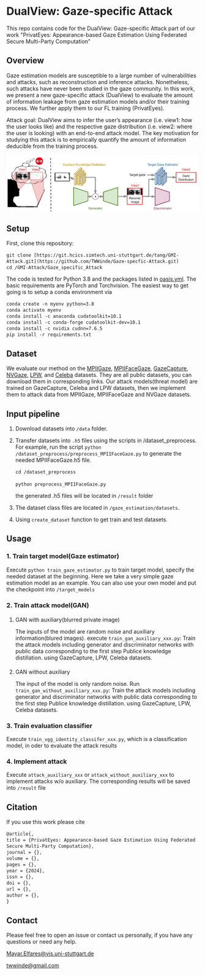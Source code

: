 # DualView: Gaze-specific Attack
This repo contains code for the  DualView: Gaze-specific Attack part of our work "PrivatEyes: Appearance-based Gaze Estimation Using Federated Secure
Multi-Party Computation"



## Overview
Gaze estimation models are susceptible to a large number of vulnerabilities and attacks, such as
reconstruction and inference attacks. Nonetheless, such attacks have never been studied in the gaze community. In
this work, we present a new gaze-specific attack (DualView) to evaluate the amount of information leakage from gaze
estimation models and/or their training process. We further apply them to our FL training (PrivatEyes).

Attack goal: DualView aims to infer the user’s appearance (i.e. view1: how the user looks like) and the respective gaze
distribution (i.e. view2: where the user is looking) with an end-to-end attack model. The key motivation for studying this
attack is to empirically quantify the amount of information deducible from the training process.

![img.png](/img.png)


## Setup
First, clone this repository:
```
git clone [https://git.hcics.simtech.uni-stuttgart.de/tang/GMI-Attack.git](https://github.com/TWWinde/Gaze-specfic-Attack.git)
cd /GMI-Attack/Gaze_specific_Attack
```

The code is tested for Python 3.8 and the packages listed in [oasis.yml](oasis.yml).
The basic requirements are PyTorch and Torchvision.
The easiest way to get going is to setup a conda environment via
```
conda create -n myenv python=3.8 
conda activate myenv
conda install -c anaconda cudatoolkit=10.1
conda install -c conda-forge cudatoolkit-dev=10.1
conda install -c nvidia cudnn=7.6.5
pip install -r requirements.txt
```

## Dataset
We evaluate our method on the 
[MPIIGaze](https://www.mpi-inf.mpg.de/departments/computer-vision-and-machine-learning/research/gaze-based-human-computer-interaction/appearance-based-gaze-estimation-in-the-wild), 
[MPIIFaceGaze](https://www.perceptualui.org/research/datasets/MPIIFaceGaze/), 
[GazeCapture](https://gazecapture.csail.mit.edu), 
[NVGaze](https://sites.google.com/nvidia.com/nvgaze), 
[LPW](https://www.mpi-inf.mpg.de/departments/computer-vision-and-machine-learning/research/gaze-based-human-computer-interaction/labelled-pupils-in-the-wild-lpw), 
and [Celeba](https://mmlab.ie.cuhk.edu.hk/projects/CelebA.html) datasets. They are all public datasets, you can download them in corresponding links. 
Our attack models(threat model) are trained on GazeCapture, Celeba and LPW datasets, then we implement them to attack data from MPIIGaze, MPIIFaceGaze and NVGaze datasets.

## Input pipeline
1. Download datasets into `/data` folder. 
2. Transfer datasets into `.h5` files using the scripts in /dataset_preprocess. For example,
run the script `python /dataset_preprocess/preprocess_MPIIFaceGaze.py` to generate the needed MPIIFaceGaze.h5 file.

       cd /dataset_preprocess
   
       python preprocess_MPIIFaceGaze.py
    the generated .h5 files will be located in `/result` folder
3. The dataset class files are located in `/gaze_estimation/datasets`.
4. Using `create_dataset` function to get train and test datasets.
## Usage
### 1. Train target model(Gaze estimator)
 Execute `python train_gaze_estimator.py` to train target model, specify the needed dataset at the beginning. Here we take a very simple gaze estimation model as an example. You can also use your own model and put the checkpoint into `/target_models`

### 2. Train attack model(GAN)
####
1) GAN with auxiliary(blurred private image)

   The inputs of the model are random noise and auxiliary information(blured images). execute `train_gan_auxiliary_xxx.py`: Train the attack models including generator and discriminator networks with public data corresponding to the first step Publice knowledge distillation.
using GazeCapture, LPW, Celeba datasets.

####
 2) GAN without auxiliary 

    The input of the model is only random noise. Run `train_gan_without_auxiliary_xxx.py`: Train the attack models including generator and discriminator networks with public data corresponding to the first step Publice knowledge distillation.
using GazeCapture, LPW, Celeba datasets.
### 3. Train evaluation classifier
 Execute `train_vgg_identity_classifer_xxx.py`, which is a classification model, in oder to evaluate the attack results

### 4. Implement attack 
 Execute `attack_auxiliary_xxx` or `attack_without_auxiliary_xxx` to implement attacks w/o auxiliary. The corresponding results will be saved into `/result` file

## Citation
If you use this work please cite
```
@article{,
title = {PrivatEyes: Appearance-based Gaze Estimation Using Federated Secure Multi-Party Computation},
journal = {},
volume = {},
pages = {},
year = {2024},
issn = {},
doi = {},
url = {},
author = {},
}  
```

## Contact
Please feel free to open an issue or contact us personally, if you have any questions or need any help.

Mayar.Elfares@vis.uni-stuttgart.de

twwinde@gmail.com





